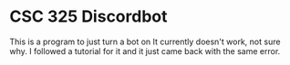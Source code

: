 # CSC 325 Discordbot
 
This is a program to just turn a bot on
It currently doesn't work, not sure why. I followed a tutorial for it and it just came back with the same error.

